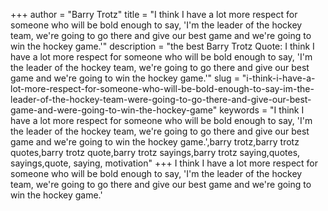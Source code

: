 +++
author = "Barry Trotz"
title = "I think I have a lot more respect for someone who will be bold enough to say, 'I'm the leader of the hockey team, we're going to go there and give our best game and we're going to win the hockey game.'"
description = "the best Barry Trotz Quote: I think I have a lot more respect for someone who will be bold enough to say, 'I'm the leader of the hockey team, we're going to go there and give our best game and we're going to win the hockey game.'"
slug = "i-think-i-have-a-lot-more-respect-for-someone-who-will-be-bold-enough-to-say-im-the-leader-of-the-hockey-team-were-going-to-go-there-and-give-our-best-game-and-were-going-to-win-the-hockey-game"
keywords = "I think I have a lot more respect for someone who will be bold enough to say, 'I'm the leader of the hockey team, we're going to go there and give our best game and we're going to win the hockey game.',barry trotz,barry trotz quotes,barry trotz quote,barry trotz sayings,barry trotz saying,quotes, sayings,quote, saying, motivation"
+++
I think I have a lot more respect for someone who will be bold enough to say, 'I'm the leader of the hockey team, we're going to go there and give our best game and we're going to win the hockey game.'
